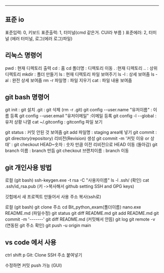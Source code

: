 
---
## 표준 io

표준입력: 0, 키보드 
표준출력: 1, 터미널(cmd 같은거. CUI라 부름 )
표준에러: 2, 터미널 (에러 터미널, 로그(에러 로그)파일)

## 리눅스 명령어

pwd : 현재 디렉토리 출력
cd : 홈
cd 폴더명 : 디렉토리 이동
. :현재 디렉토리
.. : 상위 디렉토리
mkdir : 폴더 만들기
ls : 현재 디렉토리 파일 보여주기
ls -l : 상세 보여줌
ls -al : 완전 상세 보여줌
rm -r 파일명 : 파일 지우기
cat : 파일 내용 보여줌


## git bash 명령어

git init : git 설치
.git : git 삭제 (rm -r .git)
git config --user.name "유저이름"  : 이름 등록
git config --user.email "유저이메일" :이메일 등록
git config -l --global : 유저 상황 나열
cat ~/.gitconfig : gitconfig 파일 보기

git status : 커밋 안된 것 보여줌
git add 파일명 : staging area에 넣기
git commit : git directory(repository) 리비전(Revision) 생성
git commit -m '커밋 이유 or 상태' : 
git checkout HEAD~숫자 : 숫자 만큼 이전 리비전으로 HEAD 이동 (돌아감)
git branch 이름 : branch 만듬
git checkout 브랜치이름 : branch 이동


## git 개인사용 방법

로컬 (git bash)
ssh-keygen.exe -t rsa -C "사용자이름"
ls -l .ssh/ (확인)
cat .ssh/id_rsa.pub (키 ->복사해서 github setting SSH and GPG keys)

깃헙에서 새 프로젝트 만들어서 사용
주소 복사(ssh로)

로컬 (git bash)
git clone 주소
cd Bit_python_exam(폴더이름)
nano.exe README.md (파일수정)
git status 
git diff README.md
git add README.md
git commit -m '-------'
git diff README.md (커밋해서 안뜸)
git log
git remote -v (연동된 git 주소 확인)
git push -u origin main


## vs code 에서 사용
ctrl shift p Git: Clone
SSH 주소 붙여넣기

수정하면 커밋 
push 가능
(GUI)

